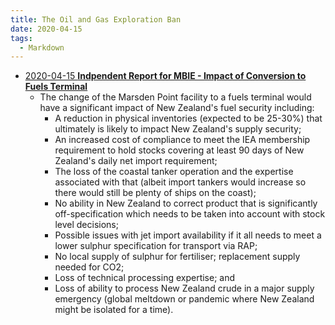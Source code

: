 ```yaml
---
title: The Oil and Gas Exploration Ban
date: 2020-04-15
tags:
  - Markdown
---
```


- [2020-04-15 **Indpendent Report for MBIE - Impact of Conversion to Fuels Terminal**](/assets/refining-nz-impact-of-conversion-to-fuels-terminal.pdf)
    - The change of the Marsden Point facility to a fuels terminal would have a significant impact of New Zealand's fuel security   including:
        - A reduction in physical inventories (expected to be 25-30%) that ultimately is likely to impact New Zealand's supply security;
        - An increased cost of compliance to meet the IEA membership requirement to hold stocks covering at least 90 days of New Zealand's daily net import requirement;
        - The loss of the coastal tanker operation and the expertise associated with that (albeit import tankers would increase so there would still be plenty of ships on the coast);
        - No ability in New Zealand to correct product that is significantly off-specification which needs to be taken into account with stock level decisions;
        - Possible issues with jet import availability if it all needs to meet a lower sulphur specification for transport via RAP;
        - No local supply of sulphur for fertiliser; replacement supply needed for CO2;
        - Loss of technical processing expertise; and
        - Loss of ability to process New Zealand crude in a major supply emergency (global meltdown
or pandemic where New Zealand might be isolated for a time).
